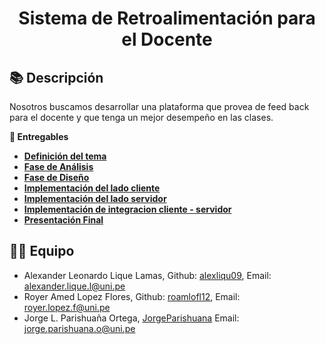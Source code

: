 <h1><center>Sistema de  Retroalimentación para el Docente</h1>

## 📚 Descripción
Nosotros buscamos desarrollar una plataforma que provea de feed back para el docente y que tenga un mejor desempeño en las clases.

**📝 Entregables**

- [**Definición del tema**]()
- [**Fase de Análisis**]()
- [**Fase de Diseño**]()
- [**Implementación del lado cliente**]()
- [**Implementación del lado servidor**]()
- [**Implementación de integracion cliente - servidor**]()
- [**Presentación Final**]()

## 👨‍💻 Equipo
* Alexander Leonardo Lique Lamas, Github: [alexliqu09](https://github.com/alexliqu09), Email: alexander.lique.l@uni.pe
* Royer Amed Lopez Flores, Github: [roamlofl12](https://github.com/roamlofl12), Email: royer.lopez.f@uni.pe 
* Jorge L. Parishuaña Ortega, [JorgeParishuana](https://github.com/JorgeParishuana) Email: jorge.parishuana.o@uni.pe
